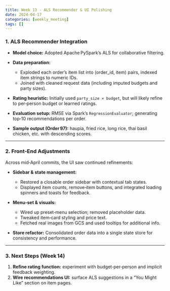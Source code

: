 ```yaml
---
title: Week 13 - ALS Recommender & UI Polishing
date: 2024-04-17
categories: [weekly_meeting]
tags: []
---
```


### 1. ALS Recommender Integration

* **Model choice:** Adopted Apache PySpark’s ALS for collaborative filtering.
* **Data preparation:**

  * Exploded each order’s item list into (order\_id, item) pairs, indexed item strings to numeric IDs.
  * Joined with cleaned request data (including imputed budgets and party sizes).
* **Rating heuristic:** Initially used `party_size × budget`, but will likely refine to per‑person budget or learned ratings.
* **Evaluation setup:** RMSE via Spark’s `RegressionEvaluator`; generating top‑10 recommendations per order.
* **Sample output (Order 97):** haupia, fried rice, long rice, thai basil chicken, etc. with descending scores.

---

### 2. Front‑End Adjustments

Across mid‑April commits, the UI saw continued refinements:

* **Sidebar & state management:**

  * Restored a closable order sidebar with contextual tab states.
  * Displayed item counts, remove‑item buttons, and integrated loading spinners and toasts for feedback.
* **Menu‑set & visuals:**

  * Wired up preset‑menu selection; removed placeholder data.
  * Tweaked item‑card styling and price text.
  * Fetched real images from GCS and used tooltips for additional info.
* **Store refactor:** Consolidated order data into a single state store for consistency and performance.

---

### 3. Next Steps (Week 14)

1. **Refine rating function:** experiment with budget‑per‑person and implicit feedback weighting.
2. **Wire recommendations UI:** surface ALS suggestions in a “You Might Like” section on item pages.
